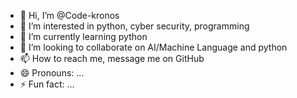 - 👋 Hi, I’m @Code-kronos
- 👀 I’m interested in python, cyber security, programming
- 🌱 I’m currently learning python
- 💞️ I’m looking to collaborate on AI/Machine Language and python
- 📫 How to reach me, message me on GitHub
- 😄 Pronouns: ...
- ⚡ Fun fact: ...

<!---
Code-kronos/Code-kronos is a ✨ special ✨ repository because its `README.md` (this file) appears on your GitHub profile.
You can click the Preview link to take a look at your changes.
--->
